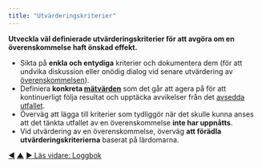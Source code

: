 ```yaml
---
title: "Utvärderingskriterier"
---
```



<strong>Utveckla väl definierade utvärderingskriterier för att avgöra om en överenskommelse haft önskad effekt.</strong>

- Sikta på **enkla och entydiga** kriterier och dokumentera dem (för att undvika diskussion eller onödig dialog vid senare utvärdering av <a href="#" class="tooltip" title="Överenskommelse: En överenskommen inriktning, process, förhållningssätt eller policy som skapats för att vägleda värdeflödet.">överenskommelsen</a>).
- Definiera **konkreta <a href="#" class="tooltip" title="Metrik: Ett kvantifierbart mått som används för att spåra och bedöma framsteg, utvärdera utfall och bestämma framgång">mätvärden</a>** som det går att agera på för att kontinuerligt följa resultat och upptäcka avvikelser från det <a href="#" class="tooltip" title="Avsett utfall: Det förväntade utfallet av en överenskommelse, ett projekt, en åtgärd eller strategi.">avsedda utfallet</a>.
- Överväg att lägga till kriterier som tydliggör när det skulle kunna anses att det tänkta utfallet av en överenskommelse **inte har uppnåtts**.
- Vid utvärdering av en överenskommelse, överväg **att förädla utvärderingskriterierna** baserat på lärdomarna.

<div class="bottom-nav">
<a href="describe-deliverables.html" title="Tillbaka till: Beskriv leverabler">◀</a> <a href="defining-agreements.html" title="Upp: Definiera överenskommelser">▲</a> <a href="logbook.html" title="Läs vidare: Loggbok">▶ Läs vidare: Loggbok</a>
</div>


<script type="text/javascript">
Mousetrap.bind('g n', function() {
    window.location.href = 'logbook.html';
    return false;
});
</script>

